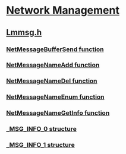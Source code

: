 # [Network Management](../_netmgmt/index.md)
## [Lmmsg.h](index.md)
### [NetMessageBufferSend function](../lmmsg/nf-lmmsg-netmessagebuffersend.md)
### [NetMessageNameAdd function](../lmmsg/nf-lmmsg-netmessagenameadd.md)
### [NetMessageNameDel function](../lmmsg/nf-lmmsg-netmessagenamedel.md)
### [NetMessageNameEnum function](../lmmsg/nf-lmmsg-netmessagenameenum.md)
### [NetMessageNameGetInfo function](../lmmsg/nf-lmmsg-netmessagenamegetinfo.md)
### [_MSG_INFO_0 structure](../lmmsg/ns-lmmsg-_msg_info_0.md)
### [_MSG_INFO_1 structure](../lmmsg/ns-lmmsg-_msg_info_1.md)
